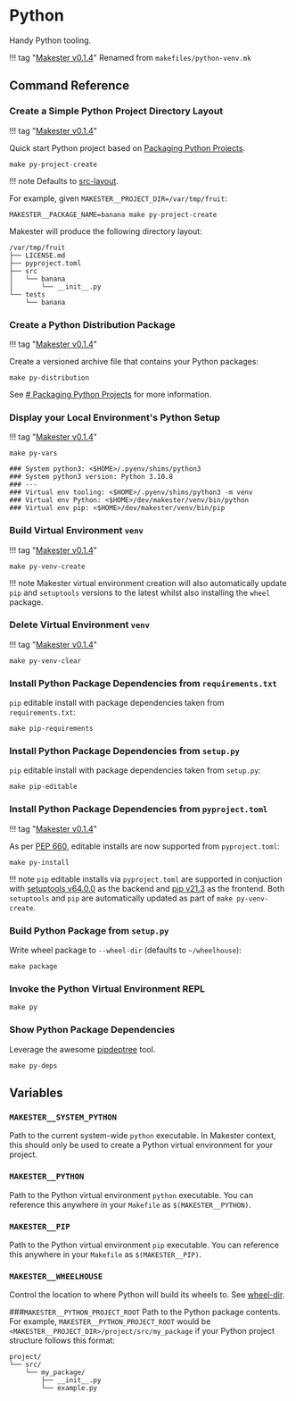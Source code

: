 # Python

Handy Python tooling.

!!! tag "[Makester v0.1.4](https://github.com/loum/makester/releases/tag/0.1.4)"
    Renamed from `makefiles/python-venv.mk`

## Command Reference
### Create a Simple Python Project Directory Layout
!!! tag "[Makester v0.1.4](https://github.com/loum/makester/releases/tag/0.1.4)"

Quick start Python project based on [Packaging Python Projects](https://packaging.python.org/en/latest/tutorials/packaging-projects/).
```
make py-project-create
```

!!! note
    Defaults to [src-layout](https://packaging.python.org/en/latest/discussions/src-layout-vs-flat-layout/).

For example, given `MAKESTER__PROJECT_DIR=/var/tmp/fruit`:
```
MAKESTER__PACKAGE_NAME=banana make py-project-create
```

Makester will produce the following directory layout:
```
/var/tmp/fruit
├── LICENSE.md
├── pyproject.toml
├── src
│   └── banana
│       └── __init__.py
└── tests
    └── banana
```

### Create a Python Distribution Package
!!! tag "[Makester v0.1.4](https://github.com/loum/makester/releases/tag/0.1.4)"

Create a versioned archive file that contains your Python packages:
```
make py-distribution
```
See [# Packaging Python Projects](https://packaging.python.org/en/latest/tutorials/packaging-projects/) for more information.

### Display your Local Environment's Python Setup
!!! tag "[Makester v0.1.4](https://github.com/loum/makester/releases/tag/0.1.4)"

```
make py-vars
```

```
### System python3: <$HOME>/.pyenv/shims/python3
### System python3 version: Python 3.10.8
### ---
### Virtual env tooling: <$HOME>/.pyenv/shims/python3 -m venv
### Virtual env Python: <$HOME>/dev/makester/venv/bin/python
### Virtual env pip: <$HOME>/dev/makester/venv/bin/pip
```

### Build Virtual Environment `venv`
!!! tag "[Makester v0.1.4](https://github.com/loum/makester/releases/tag/0.1.4)"

```
make py-venv-create
```

!!! note
    Makester virtual environment creation will also automatically update `pip`
    and `setuptools` versions to the latest whilst also installing the `wheel` package.

### Delete Virtual Environment `venv`
!!! tag "[Makester v0.1.4](https://github.com/loum/makester/releases/tag/0.1.4)"

```
make py-venv-clear
```

### Install Python Package Dependencies from `requirements.txt`
`pip` editable install with package dependencies taken from `requirements.txt`:
```
make pip-requirements
```

### Install Python Package Dependencies from `setup.py`
`pip` editable install with package dependencies taken from `setup.py`:
```
make pip-editable
```

### Install Python Package Dependencies from `pyproject.toml`
!!! tag "[Makester v0.1.4](https://github.com/loum/makester/releases/tag/0.1.4)"

As per [PEP 660](https://peps.python.org/pep-0660/), editable installs are now supported from `pyproject.toml`:
```
make py-install
```

!!! note
    `pip` editable installs via `pyproject.toml` are supported in conjuction
with [setuptools v64.0.0](https://github.com/pypa/setuptools/blob/main/CHANGES.rst#v6400)
as the backend and [pip v21.3](https://pip.pypa.io/en/stable/news/#v21-3) as the frontend.
Both `setuptools` and `pip` are automatically updated as part of `make py-venv-create`.

### Build Python Package from `setup.py`
Write wheel package to `--wheel-dir` (defaults to `~/wheelhouse`):
```
make package
```

### Invoke the Python Virtual Environment REPL
```
make py
```

### Show Python Package Dependencies
Leverage the awesome [pipdeptree](https://pypi.org/project/pipdeptree/) tool.
```
make py-deps
```

## Variables
### `MAKESTER__SYSTEM_PYTHON`
Path to the current system-wide `python` executable. In Makester context, this
should only be used to create a Python virtual environment for your project.

### `MAKESTER__PYTHON`
Path to the Python virtual environment `python` executable. You can reference
this anywhere in your `Makefile` as `$(MAKESTER__PYTHON)`.

### `MAKESTER__PIP`
Path to the Python virtual environment `pip` executable. You can reference
this anywhere in your `Makefile` as `$(MAKESTER__PIP)`.

### `MAKESTER__WHEELHOUSE`
Control the location to where Python will build its wheels to.
See [wheel-dir](https://pip.pypa.io/en/stable/cli/pip_wheel/).

###`MAKESTER__PYTHON_PROJECT_ROOT`
Path to the Python package contents. For example, `MAKESTER__PYTHON_PROJECT_ROOT` would
be `<MAKESTER__PROJECT_DIR>/project/src/my_package` if your Python project structure follows this format:
```
project/
└── src/
    └── my_package/
        ├── __init__.py
        └── example.py
```
